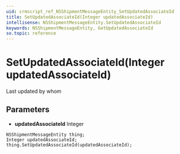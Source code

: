 ```yaml
---
uid: crmscript_ref_NSShipmentMessageEntity_SetUpdatedAssociateId
title: SetUpdatedAssociateId(Integer updatedAssociateId)
intellisense: NSShipmentMessageEntity.SetUpdatedAssociateId
keywords: NSShipmentMessageEntity, GetUpdatedAssociateId
so.topic: reference
---
```


# SetUpdatedAssociateId(Integer updatedAssociateId)

Last updated by whom

## Parameters

* **updatedAssociateId** Integer

```crmscript
NSShipmentMessageEntity thing;
Integer updatedAssociateId;
thing.SetUpdatedAssociateId(updatedAssociateId);
```

